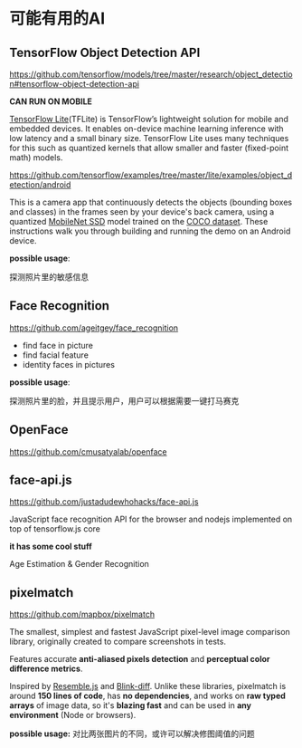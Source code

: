 # 可能有用的AI

## TensorFlow Object Detection API

https://github.com/tensorflow/models/tree/master/research/object_detection#tensorflow-object-detection-api

**CAN RUN ON MOBILE** 

[TensorFlow Lite](https://www.tensorflow.org/mobile/tflite/)(TFLite) is TensorFlow’s lightweight solution for mobile and embedded devices. It enables on-device machine learning inference with low latency and a small binary size. TensorFlow Lite uses many techniques for this such as quantized kernels that allow smaller and faster (fixed-point math) models.

https://github.com/tensorflow/examples/tree/master/lite/examples/object_detection/android

This is a camera app that continuously detects the objects (bounding boxes and classes) in the frames seen by your device's back camera, using a quantized [MobileNet SSD](https://github.com/tensorflow/models/tree/master/research/object_detection) model trained on the [COCO dataset](http://cocodataset.org/). These instructions walk you through building and running the demo on an Android device.

**possible usage**:

探测照片里的敏感信息



## Face Recognition

https://github.com/ageitgey/face_recognition

* find face in picture
* find facial feature
* identity faces in pictures

**possible usage**:

探测照片里的脸，并且提示用户，用户可以根据需要一键打马赛克



## OpenFace

https://github.com/cmusatyalab/openface



## face-api.js

https://github.com/justadudewhohacks/face-api.js

JavaScript face recognition API for the browser and nodejs implemented on top of tensorflow.js core

**it has some cool stuff**

Age Estimation & Gender Recognition



## pixelmatch

https://github.com/mapbox/pixelmatch

The smallest, simplest and fastest JavaScript pixel-level image comparison library, originally created to compare screenshots in tests.

Features accurate **anti-aliased pixels detection** and **perceptual color difference metrics**.

Inspired by [Resemble.js](https://github.com/Huddle/Resemble.js) and [Blink-diff](https://github.com/yahoo/blink-diff). Unlike these libraries, pixelmatch is around **150 lines of code**, has **no dependencies**, and works on **raw typed arrays** of image data, so it's **blazing fast** and can be used in **any environment** (Node or browsers).

**possible usage:**
对比两张图片的不同，或许可以解决修图阈值的问题
